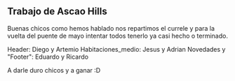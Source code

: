 ## Trabajo de Ascao Hills

Buenas chicos como hemos hablado nos repartimos el currele y para la vuelta del puente de mayo intentar todos tenerlo ya casi hecho o terminado.

Header: Diego y Artemio
Habitaciones_medio: Jesus y Adrian
Novedades y "Footer": Eduardo y Ricardo

A darle duro chicos y a ganar  :D

